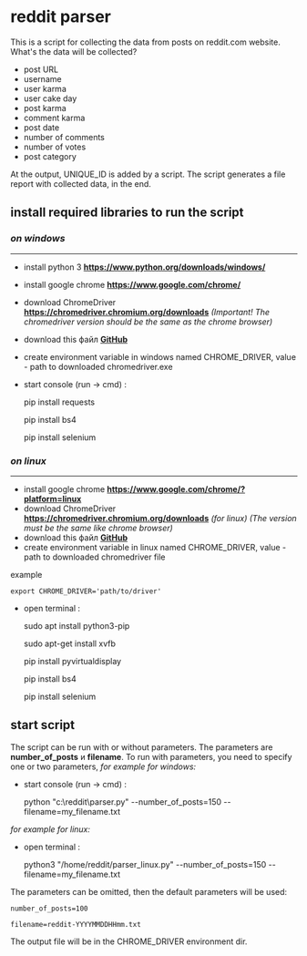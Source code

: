 # reddit parser

This is a script for collecting the data from posts on reddit.com website.
What's the data will be collected?
* post URL
* username
* user karma
* user cake day
* post karma
* comment karma
* post date
* number of comments
* number of votes
* post category

At the output, UNIQUE_ID is added by a script.
The script generates a file report with collected data, in the end.

## install required libraries to run the script

### *on windows*
***
* install python 3 **https://www.python.org/downloads/windows/**
* install google chrome **https://www.google.com/chrome/**
* download ChromeDriver **https://chromedriver.chromium.org/downloads**
*(Important! The chromedriver version should be the same as the chrome browser)*
* download this файл **[GitHub](https://github.com/SergioRyzhov/scrap_1p/blob/multithreading/reddit/parser.py)**
* create environment variable in windows named CHROME_DRIVER, value - path to downloaded chromedriver.exe
* start console (run -> cmd)
:

    pip install requests

    pip install bs4

    pip install selenium

### *on linux*
***
* install google chrome **https://www.google.com/chrome/?platform=linux**
* download ChromeDriver **https://chromedriver.chromium.org/downloads** *(for linux)*
*(The version must be the same like chrome browser)*
* download this файл **[GitHub](https://github.com/SergioRyzhov/scrap_1p/blob/multithreading/reddit/Linux/parser_linux.py)**
* create environment variable in linux named CHROME_DRIVER, value - path to downloaded chromedriver file

example

    export CHROME_DRIVER='path/to/driver'

* open terminal
:

    sudo apt install python3-pip

    sudo apt-get install xvfb

    pip install pyvirtualdisplay    
    
    pip install bs4

    pip install selenium    

## start script

The script can be run with or without parameters.
The parameters are **number_of_posts** и **filename**.
To run with parameters, you need to specify one or two parameters,
*for example for windows:*
* start console (run -> cmd)
:

    python "c:\reddit\parser.py" --number_of_posts=150 --filename=my_filename.txt

*for example for linux:*
* open terminal
:

    python3 "/home/reddit/parser_linux.py" --number_of_posts=150 --filename=my_filename.txt

The parameters can be omitted, then the default parameters will be used:

    number_of_posts=100

    filename=reddit-YYYYMMDDHHmm.txt

The output file will be in the CHROME_DRIVER environment dir.
